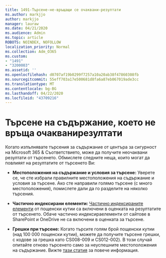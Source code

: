 ```yaml
---
title: 1491-Търсене-не-връщащи се очаквани-резултати
ms.author: markjjo
author: markjjo
manager: lauraw
ms.date: 04/21/2020
ms.audience: Admin
ms.topic: article
ROBOTS: NOINDEX, NOFOLLOW
localization_priority: Normal
ms.collection: Adm_O365
ms.custom:
- "1491"
- "3200003"
ms.assetid: ''
ms.openlocfilehash: d0707af19b0299f7257a10a20ab38f47860308fb
ms.sourcegitcommit: 55eff703a17e500681d8fa6a87eb067019ade3cc
ms.translationtype: MT
ms.contentlocale: bg-BG
ms.lasthandoff: 04/22/2020
ms.locfileid: "43709216"
---
```

# <a name="content-search-not-returning-expected-results"></a>Търсене на съдържание, което не връща очакванирезултати

Когато изпълнявате търсения за съдържание от центъра за сигурност на Microsoft 365 & Съответствието, може да получите неочаквани резултати от търсенето. Обмислете следните неща, които могат да повлияят на резултатите от търсенето Ви:

- **Местоположения на съдържание и условия за търсене:** Уверете се, че сте избрали правилните местоположения на съдържание и условия за търсене. Ако сте направили голямо търсене (с много местоположения), помислете дали да го разделите на няколко търсения.

- **Частично индексирани елементи:** [Частично индексираните елементи](https://docs.microsoft.com/office365/securitycompliance/partially-indexed-items-in-content-search) от пощенски кутии са включени в оценката на резултатите от търсенето. Обаче частично индексираелементи от сайтове в SharePoint и OneDrive не са включени в оценката за търсене.

- **Грешки при търсене:** Когато търсите голям брой пощенски кутии (над 100 000 пощенски кутии), можете да получите търсене грешки, с кодове за грешка като CS008-009 и CS012-002). В този случай опитайте отново търсенето само за неуспешните местоположения на съдържание. Вижте [тази статия](https://docs.microsoft.com/office365/securitycompliance/retry-failed-content-search) за повече информация.
